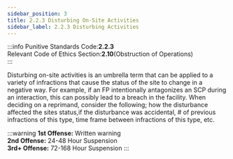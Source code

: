 ```yaml
---
sidebar_position: 3
title: 2.2.3 Disturbing On-Site Activities
sidebar_label: 2.2.3 Disturbing Activities
---
```


:::info
Punitive Standards Code:<Highlight color="#E46C07">**2.2.3**</Highlight> <br />
Relevant Code of Ethics Section:<Highlight color="18A304">**2.10**</Highlight>(Obstruction of Operations) <br />
:::

Disturbing on-site activities is an umbrella term that can be applied to a variety of infractions that cause the status of the site to change in a negative way. For example, if an FP intentionally antagonizes an SCP during an interaction, this can possibly lead to a breach in the facility. When deciding on a reprimand, consider the following; how the disturbance affected the sites status,if the disturbance was accidental, # of previous infractions of this type, time frame between infractions of this type, etc.  

:::warning
**1st Offense:** Written warning <br />
**2nd Offense:** 24-48 Hour Suspension <br />
**3rd+ Offense:** 72-168 Hour Suspension
:::